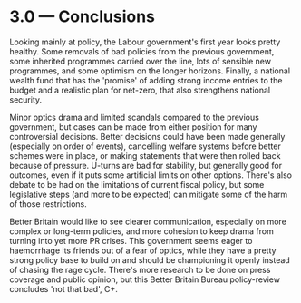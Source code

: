 # 3.0 — Conclusions

Looking mainly at policy, the Labour government's first year looks pretty healthy. Some removals of bad policies from the previous government, some inherited programmes carried over the line, lots of sensible new programmes, and some optimism on the longer horizons. Finally, a national wealth fund that has the 'promise' of adding strong income entries to the budget and a realistic plan for net-zero, that also strengthens national security.

Minor optics drama and limited scandals compared to the previous government, but cases can be made from either position for many controversial decisions. Better decisions could have been made generally (especially on order of events), cancelling welfare systems before better schemes were in place, or making statements that were then rolled back because of pressure. U-turns are bad for stability, but generally good for outcomes, even if it puts some artificial limits on other options. There's also debate to be had on the limitations of current fiscal policy, but some legislative steps (and more to be expected) can mitigate some of the harm of those restrictions.

Better Britain would like to see clearer communication, especially on more complex or long-term policies, and more cohesion to keep drama from turning into yet more PR crises. This government seems eager to haemorrhage its friends out of a fear of optics, while they have a pretty strong policy base to build on and should be championing it openly instead of chasing the rage cycle. There's more research to be done on press coverage and public opinion, but this Better Britain Bureau policy-review concludes 'not that bad', C+.